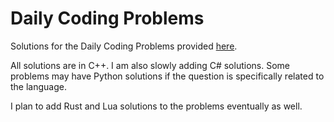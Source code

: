# Daily Coding Problems

Solutions for the Daily Coding Problems provided [here](https://www.dailycodingproblem.com/).

All solutions are in C++. I am also slowly adding C# solutions. Some problems may have Python solutions if the question is specifically related to the language.

I plan to add Rust and Lua solutions to the problems eventually as well.